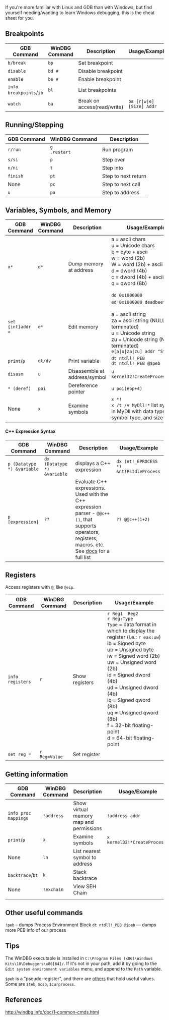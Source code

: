 If you're more familiar with Linux and GDB than with Windows, but find yourself needing/wanting to learn Windows debugging, this is the cheat sheet for you.


## Breakpoints

GDB Command  | WinDBG Command  | Description  | Usage/Examples
--|---|-- | ---
`b/break`  | `bp`  |  Set breakpoint
`disable`  | `bd #`   | Disable breakpoint  
`enable`  | `be #`  |  Enable breakpoint
`info breakpoints`/`ib`  | `bl`  | List breakpoints  
`watch`  | `ba` |  Break on access(read/write) | `ba [r\|w\|e] [Size] Addr`


## Running/Stepping

GDB Command  | WinDBG Command  | Description
--|---|--
`r/run` | `g` <br>  `.restart` | Run program |
`s/si` | `p`  |  Step over
`n/ni` | `t`  |  Step into
`finish` |  `pt`  | Step to next return |
None |  `pc`  | Step to next call |
`u` | `pa`  | Step to address  |  

## Variables, Symbols, and Memory

GDB Command  | WinDBG Command  | Description  | Usage/Example
--|---|-- | --
`x*`  | `d*`  |  Dump memory at address | a = ascii chars <br> u = Unicode chars <br> b = byte + ascii <br> w = word (2b) <br> W = word (2b) + ascii <br> d = dword (4b) <br> c = dword (4b) + ascii <br> q = qword (8b) <br> <br> `dd 0x1000000`
`set {int}addr = ` | `e*` | Edit memory | `ed 0x1000000 deadbeef` <br><br> a = ascii string <br> za = ascii string (NULL-terminated) <br> u = Unicode string <br> zu = Unicode string (NULL-terminated) <br> `e[a\|u\|za\|zu] addr "String"`
`print`/`p` | `dt/dv`  |  Print variable | `dt ntdll!_PEB` <br> `dt ntdll!_PEB @$peb`
`disasm`  | `u` | Disassemble at address/symbol  | `u kernel32!CreateProcessAStub`
`* (deref)`  | `poi` |  Dereference pointer | `u poi(ebp+4)`
None  | `x` |  Examine symbols | `x *!` <br> `x /t /v MyDll!*` list symbols in MyDll with data type, symbol type, and size

#### C++ Expression Syntax

GDB Command  | WinDBG Command  | Description  | Usage/Example
--|---|-- | --
`p (Datatype *) &variable`  | `dx (Datatype *) &variable`  |  displays a C++ expression  | `dx (nt!_EPROCESS *) &nt!PsIdleProcess`
`p [expression]`  | `??`   | Evaluate C++ expressions. Used with the C++ expression parser - `@@c++()`, that supports operators, registers, macros. etc. See [docs](https://docs.microsoft.com/en-us/windows-hardware/drivers/debugger/c---numbers-and-operators) for a full list |  `?? @@c++(1+2)`


## Registers

Access registers with `@`, like `@eip`.

GDB Command  | WinDBG Command   | Description | Usage/Example
--|---|--| --
`info registers` | `r`  |  Show registers | `r Reg1  Reg2` <br> `r Reg:Type` <br> `Type` = data format in which to display the register (i.e.: `r eax:uw`) <br> ib = Signed byte <br> ub = Unsigned byte <br> iw = Signed word (2b) <br> uw = Unsigned word (2b) <br> id = Signed dword (4b) <br> ud = Unsigned dword (4b) <br> iq = Signed qword (8b) <br> uq = Unsigned qword (8b) <br> f = 32-bit floating-point <br> d = 64-bit floating-point
`set reg =`  |  `r Reg=Value` | Set register |  


## Getting information

GDB Command  | WinDBG Command   | Description | Usage/Example
--|---|--| --
`info proc mappings` | `!address`  |  Show virtual memory map and permissions | `!address addr`
`print`/`p` | `x` | Examine symbols | `x kernel32!*CreateProcess*`
None  | `ln` |  List nearest symbol to address |
`backtrace`/`bt` |  `k` | Stack backtrace  |  
  None | `!exchain`  |  View SEH Chain |
  |   |   |   |  


## Other useful commands
`!peb` – dumps Process Environment Block
`dt ntdll!_PEB @$peb` — dumps more PEB info of our process


## Tips
The WinDBG executable is installed in `C:\Program Files (x86)\Windows Kits\10\Debuggers\x86[64]/`. If it's not in your path, add it by going to the `Edit system environment variables` menu, and append to the `Path` variable.

`$peb` is a "pseudo-register", and there are [others](https://docs.microsoft.com/en-us/windows-hardware/drivers/debugger/pseudo-register-syntax) that hold useful values. Some are `$teb`, `$csp`, `$curprocess`.


## References
http://windbg.info/doc/1-common-cmds.html

